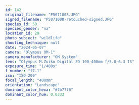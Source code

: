 ```yaml
---
id: 142
original_filename: "P5071008.JPG"
signed_filename: "P5071008-retouched-signed.JPG"
species_id: 50
species_gender: "na"
location_id: 29
photo_subject: "wildlife"
shooting_technique: null
date: "2024-05-07"
camera: "Olympus OM-1"
camera_manufacturer: "OM System"
lens: "Olympus M.Zuiko Digital ED 100-400mm f/5.0-6.3 IS"
exposure_time: "1/400s"
f_number: "f7.1"
iso: "ISO 200"
focal_length: "400mm"
orientation: "Landscape"
dominant_color_hexa: "#7b7776"
dominant_color_hue: 0.0333
---
```

